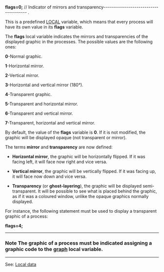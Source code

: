 **flags=0;** // Indicator of mirrors and transparency---------------------------------------
.

This is a predefined [LOCAL](declaration_of_local_datadot.md) variable, which means that every process will have its own value in its **flags** variable.

The **flags** local variable indicates the mirrors and transparencies of the displayed graphic in the processes. The possible values are the following ones:

 **0**-Normal graphic.

 **1**-Horizontal mirror.

 **2**-Vertical mirror.

 **3**-Horizontal and vertical mirror (180&deg;).

 **4**-Transparent graphic.

 **5**-Transparent and horizontal mirror.

 **6**-Transparent and vertical mirror.

 **7**-Transparent, horizontal and vertical mirror.


By default, the value of the **flags** variable is **0**. If it is not modified, the graphic will be displayed opaque (not transparent or mirror).

The terms **mirror** and **transparency** are now defined:

- **Horizontal mirror**, the graphic will be horizontally flipped. If it was facing left, it will face now right and vice versa.

- **Vertical mirror**, the graphic will be vertically flipped. If it was facing up, it will face now down and vice versa.

- **Transparency** (or **ghost-layering**), the graphic will be displayed semi-transparent. It will be possible to see what is placed behind the graphic, as if it was a coloured window, unlike the opaque graphics normally displayed.

For instance, the following statement must be used to display a transparent graphic of a process:

  **flags=4;**

---------------------------------------


### Note The graphic of a process must be indicated assigning a **graphic code** to the [graph](local_graph.md) local variable.

---------------------------------------
See: [Local data](predefined_local_data.md)

